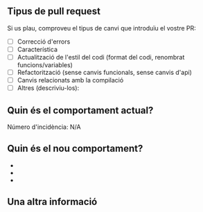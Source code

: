 <!--- Si us plau, proporcioneu un resum general dels vostres canvis en el títol de dalt -->

## Tipus de pull request

<!-- Si us plau, intenteu limitar el seu pull request a un tipus, envieu múltiples pull requests si és necessari. -->

Si us plau, comproveu el tipus de canvi que introduïu el vostre PR:

- [ ] Correcció d'errors
- [ ] Característica
- [ ] Actualització de l'estil del codi (format del codi, renombrat funcions/variables)
- [ ] Refactorització (sense canvis funcionals, sense canvis d'api)
- [ ] Canvis relacionats amb la compilació
- [ ] Altres (descriviu-los):

## Quin és el comportament actual?

<!-- Si us plau, descriviu el comportament actual que està modificant, o enllaç a un tema rellevant. -->

Número d'incidència: N/A

## Quin és el nou comportament?

<!-- Si us plau, descriviu el comportament o els canvis que s'afegeixen amb aquest PR. -->

-
-
-

## Una altra informació

<!-- Qualsevol altra informació que sigui important per a aquest RP com a captures de pantalla de com es veu el component abans i després del canvi. -->
